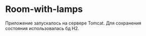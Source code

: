 # Room-with-lamps
Приложение запускалось на сервере Tomcat. Для сохранения состояния использовалась бд H2.
